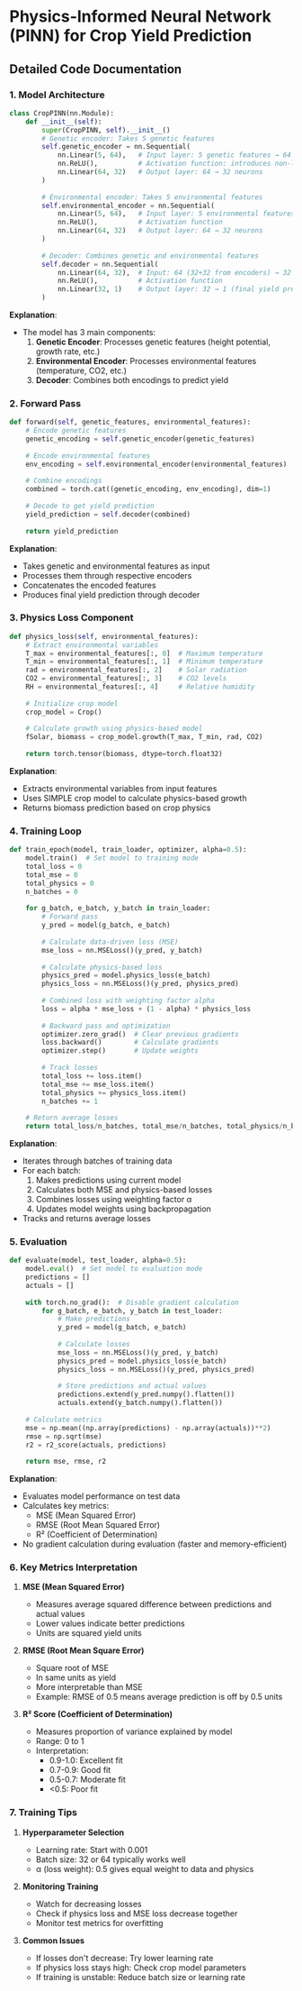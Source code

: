 # Physics-Informed Neural Network (PINN) for Crop Yield Prediction
## Detailed Code Documentation

### 1. Model Architecture

```python
class CropPINN(nn.Module):
    def __init__(self):
        super(CropPINN, self).__init__()
        # Genetic encoder: Takes 5 genetic features
        self.genetic_encoder = nn.Sequential(
            nn.Linear(5, 64),   # Input layer: 5 genetic features → 64 neurons
            nn.ReLU(),          # Activation function: introduces non-linearity
            nn.Linear(64, 32)   # Output layer: 64 → 32 neurons
        )
        
        # Environmental encoder: Takes 5 environmental features
        self.environmental_encoder = nn.Sequential(
            nn.Linear(5, 64),   # Input layer: 5 environmental features → 64 neurons
            nn.ReLU(),          # Activation function
            nn.Linear(64, 32)   # Output layer: 64 → 32 neurons
        )
        
        # Decoder: Combines genetic and environmental features
        self.decoder = nn.Sequential(
            nn.Linear(64, 32),  # Input: 64 (32+32 from encoders) → 32 neurons
            nn.ReLU(),          # Activation function
            nn.Linear(32, 1)    # Output layer: 32 → 1 (final yield prediction)
        )
```
**Explanation**:
- The model has 3 main components:
  1. **Genetic Encoder**: Processes genetic features (height potential, growth rate, etc.)
  2. **Environmental Encoder**: Processes environmental features (temperature, CO2, etc.)
  3. **Decoder**: Combines both encodings to predict yield

### 2. Forward Pass

```python
def forward(self, genetic_features, environmental_features):
    # Encode genetic features
    genetic_encoding = self.genetic_encoder(genetic_features)
    
    # Encode environmental features
    env_encoding = self.environmental_encoder(environmental_features)
    
    # Combine encodings
    combined = torch.cat((genetic_encoding, env_encoding), dim=1)
    
    # Decode to get yield prediction
    yield_prediction = self.decoder(combined)
    
    return yield_prediction
```
**Explanation**:
- Takes genetic and environmental features as input
- Processes them through respective encoders
- Concatenates the encoded features
- Produces final yield prediction through decoder

### 3. Physics Loss Component

```python
def physics_loss(self, environmental_features):
    # Extract environmental variables
    T_max = environmental_features[:, 0]  # Maximum temperature
    T_min = environmental_features[:, 1]  # Minimum temperature
    rad = environmental_features[:, 2]    # Solar radiation
    CO2 = environmental_features[:, 3]    # CO2 levels
    RH = environmental_features[:, 4]     # Relative humidity
    
    # Initialize crop model
    crop_model = Crop()
    
    # Calculate growth using physics-based model
    fSolar, biomass = crop_model.growth(T_max, T_min, rad, CO2)
    
    return torch.tensor(biomass, dtype=torch.float32)
```
**Explanation**:
- Extracts environmental variables from input features
- Uses SIMPLE crop model to calculate physics-based growth
- Returns biomass prediction based on crop physics

### 4. Training Loop

```python
def train_epoch(model, train_loader, optimizer, alpha=0.5):
    model.train()  # Set model to training mode
    total_loss = 0
    total_mse = 0
    total_physics = 0
    n_batches = 0
    
    for g_batch, e_batch, y_batch in train_loader:
        # Forward pass
        y_pred = model(g_batch, e_batch)
        
        # Calculate data-driven loss (MSE)
        mse_loss = nn.MSELoss()(y_pred, y_batch)
        
        # Calculate physics-based loss
        physics_pred = model.physics_loss(e_batch)
        physics_loss = nn.MSELoss()(y_pred, physics_pred)
        
        # Combined loss with weighting factor alpha
        loss = alpha * mse_loss + (1 - alpha) * physics_loss
        
        # Backward pass and optimization
        optimizer.zero_grad()  # Clear previous gradients
        loss.backward()        # Calculate gradients
        optimizer.step()       # Update weights
        
        # Track losses
        total_loss += loss.item()
        total_mse += mse_loss.item()
        total_physics += physics_loss.item()
        n_batches += 1
    
    # Return average losses
    return total_loss/n_batches, total_mse/n_batches, total_physics/n_batches
```
**Explanation**:
- Iterates through batches of training data
- For each batch:
  1. Makes predictions using current model
  2. Calculates both MSE and physics-based losses
  3. Combines losses using weighting factor α
  4. Updates model weights using backpropagation
- Tracks and returns average losses

### 5. Evaluation

```python
def evaluate(model, test_loader, alpha=0.5):
    model.eval()  # Set model to evaluation mode
    predictions = []
    actuals = []
    
    with torch.no_grad():  # Disable gradient calculation
        for g_batch, e_batch, y_batch in test_loader:
            # Make predictions
            y_pred = model(g_batch, e_batch)
            
            # Calculate losses
            mse_loss = nn.MSELoss()(y_pred, y_batch)
            physics_pred = model.physics_loss(e_batch)
            physics_loss = nn.MSELoss()(y_pred, physics_pred)
            
            # Store predictions and actual values
            predictions.extend(y_pred.numpy().flatten())
            actuals.extend(y_batch.numpy().flatten())
    
    # Calculate metrics
    mse = np.mean((np.array(predictions) - np.array(actuals))**2)
    rmse = np.sqrt(mse)
    r2 = r2_score(actuals, predictions)
    
    return mse, rmse, r2
```
**Explanation**:
- Evaluates model performance on test data
- Calculates key metrics:
  - MSE (Mean Squared Error)
  - RMSE (Root Mean Squared Error)
  - R² (Coefficient of Determination)
- No gradient calculation during evaluation (faster and memory-efficient)

### 6. Key Metrics Interpretation

1. **MSE (Mean Squared Error)**
   - Measures average squared difference between predictions and actual values
   - Lower values indicate better predictions
   - Units are squared yield units

2. **RMSE (Root Mean Square Error)**
   - Square root of MSE
   - In same units as yield
   - More interpretable than MSE
   - Example: RMSE of 0.5 means average prediction is off by 0.5 units

3. **R² Score (Coefficient of Determination)**
   - Measures proportion of variance explained by model
   - Range: 0 to 1
   - Interpretation:
     - 0.9-1.0: Excellent fit
     - 0.7-0.9: Good fit
     - 0.5-0.7: Moderate fit
     - <0.5: Poor fit

### 7. Training Tips

1. **Hyperparameter Selection**
   - Learning rate: Start with 0.001
   - Batch size: 32 or 64 typically works well
   - α (loss weight): 0.5 gives equal weight to data and physics

2. **Monitoring Training**
   - Watch for decreasing losses
   - Check if physics loss and MSE loss decrease together
   - Monitor test metrics for overfitting

3. **Common Issues**
   - If losses don't decrease: Try lower learning rate
   - If physics loss stays high: Check crop model parameters
   - If training is unstable: Reduce batch size or learning rate
